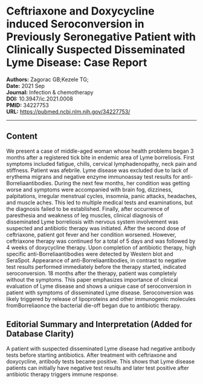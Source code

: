 # Ceftriaxone and Doxycycline induced Seroconversion in Previously Seronegative Patient with Clinically Suspected Disseminated Lyme Disease: Case Report

**Authors:** Zagorac GB;Kezele TG;  
**Date:** 2021 Sep  
**Journal:** Infection & chemotherapy  
**DOI:** 10.3947/ic.2021.0008  
**PMID:** 34227753  
**URL:** https://pubmed.ncbi.nlm.nih.gov/34227753/

---

## Content

We present a case of middle-aged woman whose health problems began 3 months after a registered tick bite in endemic area of Lyme borreliosis. First symptoms included fatigue, chills, cervical lymphadenopathy, neck pain and stiffness. Patient was afebrile. Lyme disease was excluded due to lack of erythema migrans and negative enzyme immunoassay test results for anti-Borreliaantibodies. During the next few months, her condition was getting worse and symptoms were accompanied with brain fog, dizziness, palpitations, irregular menstrual cycles, insomnia, panic attacks, headaches, and muscle aches. This led to multiple medical tests and examinations, but the diagnosis failed to be established. Finally, after occurrence of paresthesia and weakness of leg muscles, clinical diagnosis of disseminated Lyme borreliosis with nervous system involvement was suspected and antibiotic therapy was initiated. After the second dose of ceftriaxone, patient got fever and her condition worsened. However, ceftriaxone therapy was continued for a total of 5 days and was followed by 4 weeks of doxycycline therapy. Upon completion of antibiotic therapy, high specific anti-Borreliaantibodies were detected by Western blot and SeraSpot. Appearance of anti-Borreliaantibodies, in contrast to negative test results performed immediately before the therapy started, indicated seroconversion. 18 months after the therapy, patient was completely without the symptoms. This paper emphasizes importance of clinical evaluation of Lyme disease and shows a unique case of seroconversion in patient with symptoms of disseminated Lyme disease. Seroconversion was likely triggered by release of lipoproteins and other immunogenic molecules fromBorreliaonce the bacterial die-off began due to antibiotic therapy.


## Editorial Summary and Interpretation (Added for Database Clarity)

A patient with suspected disseminated Lyme disease had negative antibody tests before starting antibiotics. After treatment with ceftriaxone and doxycycline, antibody tests became positive. This shows that Lyme disease patients can initially have negative test results and later test positive after antibiotic therapy triggers immune response.


